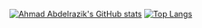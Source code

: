 [![Ahmad Abdelrazik's GitHub stats](https://github-readme-stats.vercel.app/api?username=AhmadAbdelrazik)](https://github.com/anuraghazra/github-readme-stats)
[![Top Langs](https://github-readme-stats.vercel.app/api/top-langs/?username=anuraghazra)](https://github.com/anuraghazra/github-readme-stats)
